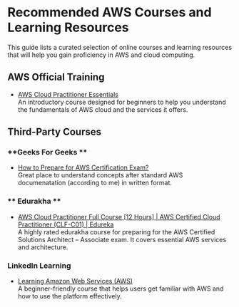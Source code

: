 # Recommended AWS Courses and Learning Resources

This guide lists a curated selection of online courses and learning resources that will help you gain proficiency in AWS and cloud computing.

## AWS Official Training
- [AWS Cloud Practitioner Essentials](https://aws.amazon.com/training/course-descriptions/cloud-practitioner-essentials/)  
  An introductory course designed for beginners to help you understand the fundamentals of AWS cloud and the services it offers.

## Third-Party Courses

### **Geeks For Geeks **
- [How to Prepare for AWS Certification Exam?](https://www.geeksforgeeks.org/how-to-prepare-for-aws-certification-exam/)  
  Great place to understand concepts after standard AWS documenatation (according to me) in written format.

### ** Edurakha **
- [AWS Cloud Practitioner Full Course [12 Hours] | AWS Certified Cloud Practitioner (CLF-C01) | Edureka](https://www.youtube.com/live/WkJ0xB1dPwM?si=dwnn5sVQIBXQDDQn)  
  A highly rated edurakha course for preparing for the AWS Certified Solutions Architect – Associate exam. It covers essential AWS services and architecture.


### **LinkedIn Learning**
- [Learning Amazon Web Services (AWS)](https://www.linkedin.com/learning/learning-amazon-web-services-aws/)  
  A beginner-friendly course that helps users get familiar with AWS and how to use the platform effectively.